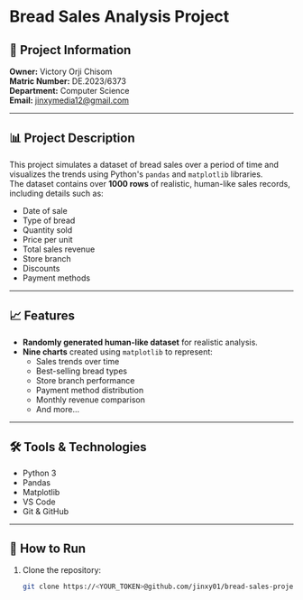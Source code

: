 # Bread Sales Analysis Project

## 📌 Project Information
**Owner:** Victory Orji Chisom  
**Matric Number:** DE.2023/6373  
**Department:** Computer Science  
**Email:** jinxymedia12@gmail.com  

---

## 📊 Project Description
This project simulates a dataset of bread sales over a period of time and visualizes the trends using Python's `pandas` and `matplotlib` libraries.  
The dataset contains over **1000 rows** of realistic, human-like sales records, including details such as:
- Date of sale
- Type of bread
- Quantity sold
- Price per unit
- Total sales revenue
- Store branch
- Discounts
- Payment methods

---

## 📈 Features
- **Randomly generated human-like dataset** for realistic analysis.
- **Nine charts** created using `matplotlib` to represent:
  - Sales trends over time
  - Best-selling bread types
  - Store branch performance
  - Payment method distribution
  - Monthly revenue comparison
  - And more...

---

## 🛠️ Tools & Technologies
- Python 3
- Pandas
- Matplotlib
- VS Code
- Git & GitHub

---

## 📂 How to Run
1. Clone the repository:
   ```bash
   git clone https://<YOUR_TOKEN>@github.com/jinxy01/bread-sales-project.git

